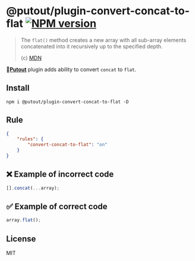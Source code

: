 # @putout/plugin-convert-concat-to-flat [![NPM version][NPMIMGURL]][NPMURL]

[NPMIMGURL]: https://img.shields.io/npm/v/@putout/plugin-convert-concat-to-flat.svg?style=flat&longCache=true
[NPMURL]: https://npmjs.org/package/@putout/plugin-convert-concat-to-flat "npm"

> The `flat()` method creates a new array with all sub-array elements concatenated into it recursively up to the specified depth.
>
> (c) [MDN](https://developer.mozilla.org/en-US/docs/Web/JavaScript/Reference/Global_Objects/Array/flat)

🐊[**Putout**](https://github.com/coderaiser/putout) plugin adds ability to convert `concat` to `flat`.

## Install

```
npm i @putout/plugin-convert-concat-to-flat -D
```

## Rule

```json
{
    "rules": {
        "convert-concat-to-flat": "on"
    }
}
```

## ❌ Example of incorrect code

```js
[].concat(...array);
```

## ✅ Example of correct code

```js
array.flat();
```

## License

MIT
